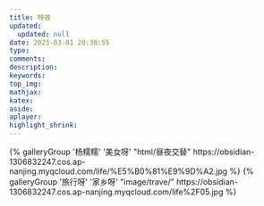 ```yaml
---
title: 特效
updated:
  updated: null
date: 2023-03-01 20:38:55
type:
comments:
description:
keywords:
top_img:
mathjax:
katex:
aside:
aplayer:
highlight_shrink:
---
```

<div class="gallery-group-main">
{% galleryGroup '杨糯糯' '美女呀' "html/昼夜交替" https://obsidian-1306832247.cos.ap-nanjing.myqcloud.com/life/%E5%B0%81%E9%9D%A2.jpg %}
{% galleryGroup '旅行呀' '家乡呀' "image/trave/" https://obsidian-1306832247.cos.ap-nanjing.myqcloud.com/life%2F05.jpg %}


</div>
